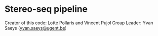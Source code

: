 # Stereo-seq pipeline
Creator of this code: Lotte Pollaris and Vincent Pujol
Group Leader: Yvan Saeys (yvan.saeys@ugent.be)
